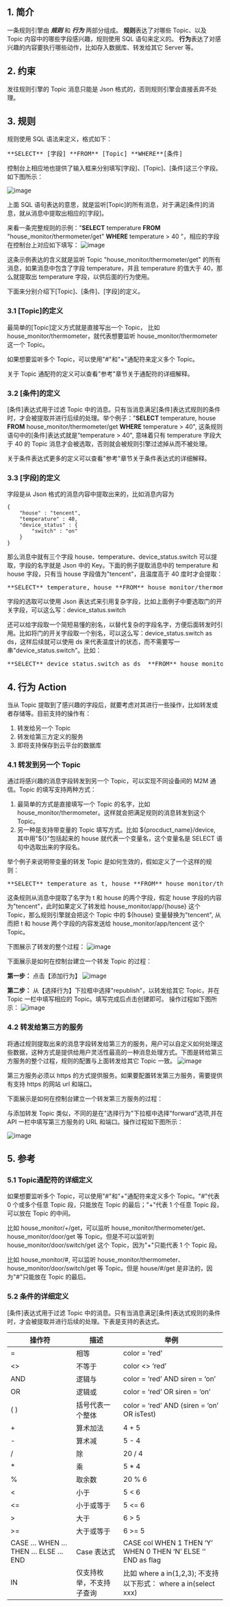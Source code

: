 ## 1. 简介
一条规则引擎由 _**规则**_ 和 _**行为**_ 两部分组成。
**规则**表达了对哪些 Topic、以及 Topic 内容中的哪些字段感兴趣，规则使用 SQL 语句来定义的。
**行为**表达了对感兴趣的内容要执行哪些动作，比如存入数据库、转发给其它 Server 等。

## 2. 约束
发往规则引擎的 Topic 消息只能是 Json 格式的，否则规则引擎会直接丢弃不处理。

## 3. 规则
规则使用 SQL 语法来定义，格式如下：
<pre>**SELECT** [字段] **FROM** [Topic] **WHERE**[条件]
</pre>控制台上相应地也提供了输入框来分别填写[字段]、[Topic]、[条件]这三个字段。如下图所示：
![image](http://imgcache.tce.fsphere.cn/image/mc.qcloudimg.com/static/img/b53af0b5bbd1cf2c3b5a941a1d418d62/gui1.png)

上面 SQL 语句表达的意思，就是监听[Topic]的所有消息，对于满足[条件]的消息，就从消息中提取出相应的[字段]。

来看一条完整规则的示例："**SELECT** temperature **FROM** "house_monitor/thermometer/get" **WHERE** temperature > 40 "，相应的字段在控制台上对应如下填写：
![image](http://imgcache.tce.fsphere.cn/image/mc.qcloudimg.com/static/img/b5fcdd9309c1d08d2596a072782f7958/gui2.png)

这条示例表达的含义就是监听 Topic "house_monitor/thermometer/get" 的所有消息，如果消息中包含了字段 temperature，并且 temperature 的值大于 40，那么就提取出 temperature 字段，以供后面的行为使用。

下面来分别介绍下[Topic]、[条件]、[字段]的定义。

### 3.1 [Topic]的定义
最简单的[Topic]定义方式就是直接写出一个 Topic， 比如 house_monitor/thermometer，就代表想要监听 house_monitor/thermometer 这一个 Topic。

如果想要监听多个 Topic，可以使用"#"和"+"通配符来定义多个 Topic。

关于 Topic 通配符的定义可以查看"参考"章节关于通配符的详细解释。

### 3.2 [条件]的定义
[条件]表达式用于过滤 Topic 中的消息。只有当消息满足[条件]表达式规则的条件时，才会被提取并进行后续的处理。举个例子："**SELECT** temperature, house **FROM** house_monitor/thermometer/get **WHERE**  temperature > 40", 这条规则语句中的[条件]表达式就是"temperature > 40", 意味着只有 temperature 字段大于 40 的 Topic 消息才会被选取，否则就会被规则引擎过滤掉从而不被处理。

关于条件表达式更多的定义可以查看"参考"章节关于条件表达式的详细解释。

### 3.3 [字段]的定义
字段是从 Json 格式的消息内容中提取出来的，比如消息内容为
```
{
	"house" : "tencent",
	"temperature" : 40,
	"device_status" : {
		"switch" : "on"
	}
}
```
那么消息中就有三个字段 house、temperature、device_status.switch 可以提取，字段的名字就是 Json 中的 Key。下面的例子提取消息中的 temperature 和 house 字段，只有当 house 字段值为"tencent"，且温度高于 40 度时才会提取：
<pre>**SELECT** temperature, house **FROM** house_monitor/thermometer/get **WHERE** house="tencent" AND temperature > 40
</pre>字段的选取可以使用 Json 表达式来引用复杂字段，比如上面例子中要选取门的开关字段，可以这么写：device_status.switch

还可以给字段取一个简短易懂的别名，以替代复杂的字段名字，方便后面转发时引用。比如将门的开关字段取一个别名，可以这么写：device_status.switch as ds，这样后续就可以使用 ds 来代表温度计的状态，而不需要写一串"device_status.switch"。比如：
<pre>**SELECT** device_status.switch as ds  **FROM** house_monitor/thermometer/get **WHERE** house="tencent" AND temperature > 40
</pre>
## 4. 行为 Action
当从 Topic 提取到了感兴趣的字段后，就要考虑对其进行一些操作，比如转发或者存储等。目前支持的操作有：
1. 转发给另一个 Topic
2. 转发给第三方定义的服务
3. 即将支持保存到云平台的数据库

### 4.1 转发到另一个 Topic
通过将感兴趣的消息字段转发到另一个 Topic，可以实现不同设备间的 M2M 通信。Topic 的填写支持两种方式：
1. 最简单的方式是直接填写一个 Topic 的名字，比如 house_monitor/thermometer。这样就会把满足规则的消息转发到这个 Topic。
2. 另一种是支持带变量的 Topic 填写方式。比如 ${procduct_name}/device, 其中用"${}"包括起来的 house 就代表一个变量名，这个变量名是 SELECT 语句中选取出来的字段名。

举个例子来说明带变量的转发 Topic 是如何生效的，假如定义了一个这样的规则：
<pre>**SELECT** temperature as t, house **FROM** house_monitor/thermometer/get **WHERE** house="tencent" AND temperature > 40
</pre>这条规则从消息中提取了名字为 t 和 house 的两个字段，假定 house 字段的内容为"tencent"，此时如果定义了转发给 house_monitor/app/{house} 这个 Topic，那么规则引擎就会把这个 Topic 中的 ${house} 变量替换为"tencent", 从而把 t 和 house 两个字段的内容发送给 house_monitor/app/tencent 这个 Topic。

下图展示了转发的整个过程：
![image](http://imgcache.tce.fsphere.cn/image/mc.qcloudimg.com/static/img/2fd61f602479ab39f47e7d6eb4f93558/gui3.png)

下面展示是如何在控制台建立一个转发 Topic 的过程：

**第一步：**
点击【添加行为】
![image](http://imgcache.tce.fsphere.cn/image/mc.qcloudimg.com/static/img/523c71ecbc7db67aee13206882706091/gui4.png)

**第二步：**
从【选择行为】下拉框中选择"republish"，以转发给其它 Topic，并在 Topic 一栏中填写相应的 Topic。填写完成后点击创建即可。
操作过程如下图所示：
![image](http://imgcache.tce.fsphere.cn/image/mc.qcloudimg.com/static/img/81b8cc466391585ae5e28bcc9fce7ee8/gui5.png)

### 4.2 转发给第三方的服务
将通过规则提取出来的消息字段转发给第三方的服务，用户可以自定义如何处理这些数据，这种方式是提供给用户灵活性最高的一种消息处理方式。下图是转给第三方服务的整个过程，规则的配置与上面转发给其它 Topic 一致。
![image](http://imgcache.tce.fsphere.cn/image/mc.qcloudimg.com/static/img/d610003fe080abfb6b0dcc6f579c3084/gui6.png)

第三方服务必须以 https 的方式提供服务。如果要配置转发第三方服务，需要提供有支持 https 的网站 url 和端口。

下面展示是如何在控制台建立一个转发第三方服务的过程：

与添加转发 Topic 类似，不同的是在"选择行为"下拉框中选择"forward"选项,并在 API 一栏中填写第三方服务的 URL 和端口。操作过程如下图所示：

![image](http://imgcache.tce.fsphere.cn/image/mc.qcloudimg.com/static/img/889bfe9e6076730e00ff1ff28886e25c/gui7.png)

## 5. 参考

### 5.1 Topic通配符的详细定义
如果想要监听多个 Topic，可以使用"#"和"+"通配符来定义多个 Topic。"#"代表 0 个或多个任意 Topic 段，只能放在 Topic 的最后；"+"代表 1 个任意 Topic 段，可以放在 Topic 的中间。

比如 house_monitor/+/get，可以监听 house_monitor/thermometer/get、house_monitor/door/get 等 Topic。但是不可以监听到 house_monitor/door/switch/get 这个 Topic，因为"+"只能代表 1 个 Topic 段。

比如 house_monitor/#, 可以监听 house_monitor/thermometer、house_monitor/door/switch/get 等 Topic。但是 house/#/get 是非法的，因为"#"只能放在 Topic 的最后。

### 5.2 条件的详细定义
[条件]表达式用于过滤 Topic 中的消息。只有当消息满足[条件]表达式规则的条件时，才会被提取并进行后续的处理。下表是支持的表达式。

|操作符 | 描述 | 举例|
|---|---|---|
|= | 相等 | color = 'red'|
|<>	| 不等于			| color <> ‘red’|
|AND	| 逻辑与			| color = ‘red’ AND siren = ‘on’|
|OR	| 逻辑或			| color = ‘red’ OR siren = ‘on’|
|( )	| 括号代表一个整体	| color = ‘red’ AND (siren = ‘on’ OR isTest)|
|+	| 算术加法			| 4 + 5|
|-	| 算术减			| 5 - 4|
|/	| 除				| 20 / 4|
|*	| 乘				| 5 * 4|
|%	| 取余数			| 20 % 6|
|<	| 小于				| 5 < 6|
|<=	| 小于或等于		| 5 <= 6|
|>	| 大于				| 6 > 5|
|>=	| 大于或等于		| 6 >= 5|
|CASE … WHEN … THEN … ELSE …END	|Case 表达式				| CASE col WHEN 1 THEN ‘Y’ WHEN 0 THEN ‘N’ ELSE ‘’ END as flag|
|IN								| 仅支持枚举，不支持子查询	| 比如 where a in(1,2,3); 不支持以下形式： where a in(select xxx)|
